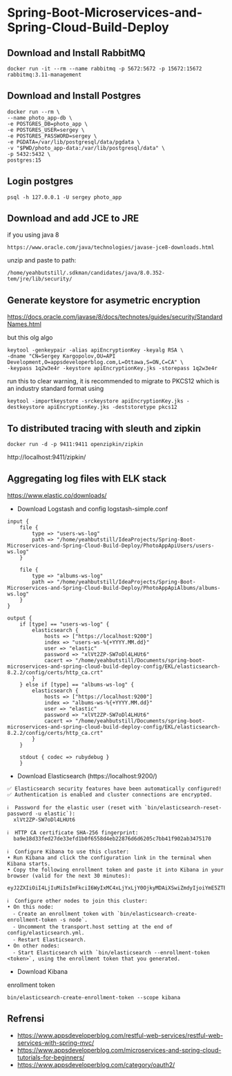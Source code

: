 # Spring-Boot-Microservices-and-Spring-Cloud-Build-Deploy

## Download and Install RabbitMQ
```shell
docker run -it --rm --name rabbitmq -p 5672:5672 -p 15672:15672 rabbitmq:3.11-management
```

## Download and Install Postgres
```shell
docker run --rm \
--name photo_app-db \
-e POSTGRES_DB=photo_app \
-e POSTGRES_USER=sergey \
-e POSTGRES_PASSWORD=sergey \
-e PGDATA=/var/lib/postgresql/data/pgdata \
-v "$PWD/photo_app-data:/var/lib/postgresql/data" \
-p 5432:5432 \
postgres:15
```

## Login postgres
```shell
psql -h 127.0.0.1 -U sergey photo_app
```


## Download and add JCE to JRE
if you using java 8
```text
https://www.oracle.com/java/technologies/javase-jce8-downloads.html
```
unzip and paste to path:
```text
/home/yeahbutstill/.sdkman/candidates/java/8.0.352-tem/jre/lib/security/
```

## Generate keystore for asymetric encryption
https://docs.oracle.com/javase/8/docs/technotes/guides/security/StandardNames.html

but this olg algo
```shell
keytool -genkeypair -alias apiEncryptionKey -keyalg RSA \
-dname "CN=Sergey Kargopolov,OU=API Development,O=appsdeveloperblog.com,L=Ottawa,S=ON,C=CA" \
-keypass 1q2w3e4r -keystore apiEncryptionKey.jks -storepass 1q2w3e4r
```

run this to clear warning, it is recommended to migrate to PKCS12 which is an industry standard format using
```shell
keytool -importkeystore -srckeystore apiEncryptionKey.jks -destkeystore apiEncryptionKey.jks -deststoretype pkcs12
```
## To distributed tracing with sleuth and zipkin
```shell
docker run -d -p 9411:9411 openzipkin/zipkin
```
http://localhost:9411/zipkin/

## Aggregating log files with ELK stack
https://www.elastic.co/downloads/
- Download Logstash and config logstash-simple.conf
```text
input { 
    file {
        type => "users-ws-log"
        path => "/home/yeahbutstill/IdeaProjects/Spring-Boot-Microservices-and-Spring-Cloud-Build-Deploy/PhotoAppApiUsers/users-ws.log"
    }

    file {
        type => "albums-ws-log"
        path => "/home/yeahbutstill/IdeaProjects/Spring-Boot-Microservices-and-Spring-Cloud-Build-Deploy/PhotoAppApiAlbums/albums-ws.log"
    }
}

output {
    if [type] == "users-ws-log" {
        elasticsearch {
            hosts => ["https://localhost:9200"]
            index => "users-ws-%{+YYYY.MM.dd}"
            user => "elastic"
            password => "xlVt2ZP-SW7oDl4LHUt6"
            cacert => "/home/yeahbutstill/Documents/spring-boot-microservices-and-spring-cloud-build-deploy-config/EKL/elasticsearch-8.2.2/config/certs/http_ca.crt"
        }
    } else if [type] == "albums-ws-log" {
        elasticsearch {
            hosts => ["https://localhost:9200"]
            index => "albums-ws-%{+YYYY.MM.dd}"
            user => "elastic"
            password => "xlVt2ZP-SW7oDl4LHUt6"
            cacert => "/home/yeahbutstill/Documents/spring-boot-microservices-and-spring-cloud-build-deploy-config/EKL/elasticsearch-8.2.2/config/certs/http_ca.crt"
        }
    }

    stdout { codec => rubydebug }
    }

```
- Download Elasticsearch (https://localhost:9200/)

```text
✅ Elasticsearch security features have been automatically configured!
✅ Authentication is enabled and cluster connections are encrypted.

ℹ️  Password for the elastic user (reset with `bin/elasticsearch-reset-password -u elastic`):
  xlVt2ZP-SW7oDl4LHUt6

ℹ️  HTTP CA certificate SHA-256 fingerprint:
  ba9e18d33fed27de33efd1b0f6558d4eb22876d6d6205c7bb41f902ab3475170

ℹ️  Configure Kibana to use this cluster:
• Run Kibana and click the configuration link in the terminal when Kibana starts.
• Copy the following enrollment token and paste it into Kibana in your browser (valid for the next 30 minutes):
  eyJ2ZXIiOiI4LjIuMiIsImFkciI6WyIxMC4xLjYxLjY0OjkyMDAiXSwiZmdyIjoiYmE5ZTE4ZDMzZmVkMjdkZTMzZWZkMWIwZjY1NThkNGViMjI4NzZkNmQ2MjA1YzdiYjQxZjkwMmFiMzQ3NTE3MCIsImtleSI6IkpxcDJjNFVCYWtUT0M4RmYtblZKOlFGNVY4RGZ6UW51SG5wdk1Hb2ZoWGcifQ==

ℹ️  Configure other nodes to join this cluster:
• On this node:
  ⁃ Create an enrollment token with `bin/elasticsearch-create-enrollment-token -s node`.
  ⁃ Uncomment the transport.host setting at the end of config/elasticsearch.yml.
  ⁃ Restart Elasticsearch.
• On other nodes:
  ⁃ Start Elasticsearch with `bin/elasticsearch --enrollment-token <token>`, using the enrollment token that you generated.

```

- Download Kibana

enrollment token
```shell
bin/elasticsearch-create-enrollment-token --scope kibana
```

## Refrensi
- https://www.appsdeveloperblog.com/restful-web-services/restful-web-services-with-spring-mvc/
- https://www.appsdeveloperblog.com/microservices-and-spring-cloud-tutorials-for-beginners/
- https://www.appsdeveloperblog.com/category/oauth2/